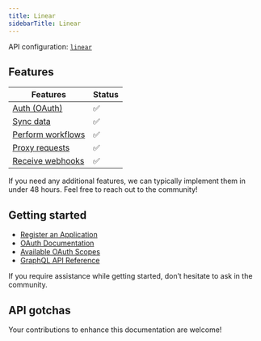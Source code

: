 ```yaml
---
title: Linear
sidebarTitle: Linear
---
```


API configuration: [`linear`](https://terapi.dev/providers.yaml)

## Features

| Features | Status |
| - | - |
| [Auth (OAuth)](/integrate/guides/authorize-an-api) | ✅ |
| [Sync data](/integrate/guides/sync-data-from-an-api) | ✅ |
| [Perform workflows](/integrate/guides/perform-workflows-with-an-api) | ✅ |
| [Proxy requests](/integrate/guides/proxy-requests-to-an-api) | ✅ |
| [Receive webhooks](/integrate/guides/receive-webhooks-from-an-api) | ✅ |

If you need any additional features, we can typically implement them in under 48 hours. Feel free to reach out to the community!

## Getting started

-   [Register an Application](https://developers.linear.app/docs/oauth/authentication#1.-create-an-oauth2-application-in-linear)
-   [OAuth Documentation](https://developers.linear.app/docs/oauth/authentication)
-   [Available OAuth Scopes](https://developers.linear.app/docs/oauth/authentication#:~:text=Expected%20response%20type-,scope,-(required)%20Comma%20separated)
-   [GraphQL API Reference](https://developers.linear.app/docs/graphql/working-with-the-graphql-api)

If you require assistance while getting started, don’t hesitate to ask in the community.

## API gotchas

Your contributions to enhance this documentation are welcome!

